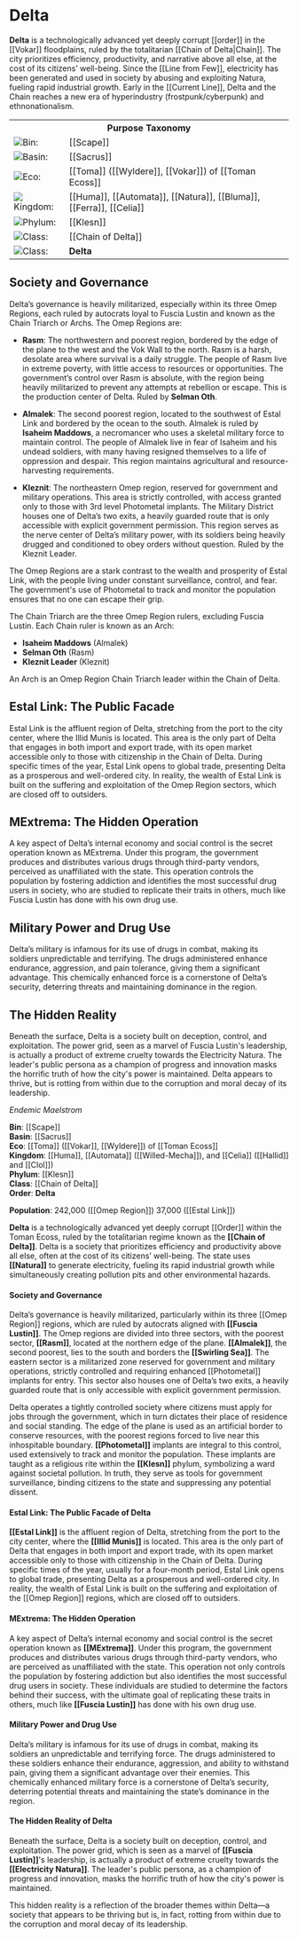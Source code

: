 <!-- wiki-header-section:start -->
# Delta

**Delta** is a technologically advanced yet deeply corrupt [[order]] in the [[Vokar]] floodplains, ruled by the totalitarian [[Chain of Delta|Chain]]. The city prioritizes efficiency, productivity, and narrative above all else, at the cost of its citizens’ well-being. Since the [[Line from Few]], electricity has been generated and used in society by abusing and exploiting Natura, fueling rapid industrial growth. Early in the [[Current Line]], Delta and the Chain reaches a new era of hyperindustry (frostpunk/cyberpunk) and ethnonationalism.

<!-- wiki-header-section:end -->

<!-- taxonomy-table-section:start -->
<div class="taxonomy-table">
  <table>
    <tr>
      <th colspan="3">Purpose Taxonomy</th>
    </tr>
    <tr>
      <td class="taxon-label"><img src="../svg/bin.svg" class="taxon-icon">Bin:</td>
      <td class="taxon-content" colspan="2">[[Scape]]</td>
    </tr>
    <tr>
      <td class="taxon-label"><img src="../svg/basin.svg" class="taxon-icon">Basin:</td>
      <td class="taxon-content" colspan="2">[[Sacrus]]</td>
    </tr>
    <tr>
      <td class="taxon-label"><img src="../svg/eco.svg" class="taxon-icon">Eco:</td>
      <td class="taxon-content" colspan="2">[[Toma]] ([[Wyldere]], [[Vokar]]) of [[Toman Ecoss]]</td>
    </tr>
    <tr>
      <td class="taxon-label"><img src="../svg/kingdom.svg" class="taxon-icon">Kingdom:</td>
      <td class="taxon-content" colspan="2">[[Huma]], [[Automata]], [[Natura]], [[Bluma]], [[Ferra]], [[Celia]] </td>
    </tr>
    <tr>
      <td class="taxon-label"><img src="../svg/phylum.svg" class="taxon-icon">Phylum:</td>
      <td class="taxon-content" colspan="2">[[Klesn]]</td>
    </tr>
    <tr>
      <td class="taxon-label"><img src="../svg/class.svg" class="taxon-icon">Class:</td>
      <td class="taxon-content" colspan="2">[[Chain of Delta]]</td>
    </tr>
    <tr>
      <td class="taxon-label"><img src="../svg/class.svg" class="taxon-icon">Class:</td>
      <td class="taxon-content" colspan="2"><b>Delta</b></td>
    </tr>
  </table>
</div>
<!-- taxonomy-table-section:end -->

## Society and Governance
Delta’s governance is heavily militarized, especially within its three Omep Regions, each ruled by autocrats loyal to Fuscia Lustin and known as the Chain Triarch or Archs. The Omep Regions are:

- **Rasm**: The northwestern and poorest region, bordered by the edge of the plane to the west and the Vok Wall to the north. Rasm is a harsh, desolate area where survival is a daily struggle. The people of Rasm live in extreme poverty, with little access to resources or opportunities. The government’s control over Rasm is absolute, with the region being heavily militarized to prevent any attempts at rebellion or escape. This is the production center of Delta. Ruled by **Selman Oth**.

- **Almalek**: The second poorest region, located to the southwest of Estal Link and bordered by the ocean to the south. Almalek is ruled by **Isaheim Maddows**, a necromancer who uses a skeletal military force to maintain control. The people of Almalek live in fear of Isaheim and his undead soldiers, with many having resigned themselves to a life of oppression and despair. This region maintains agricultural and resource-harvesting requirements.

- **Kleznit**: The northeastern Omep region, reserved for government and military operations. This area is strictly controlled, with access granted only to those with 3rd level Photometal implants. The Military District houses one of Delta’s two exits, a heavily guarded route that is only accessible with explicit government permission. This region serves as the nerve center of Delta’s military power, with its soldiers being heavily drugged and conditioned to obey orders without question. Ruled by the Kleznit Leader.

The Omep Regions are a stark contrast to the wealth and prosperity of Estal Link, with the people living under constant surveillance, control, and fear. The government's use of Photometal to track and monitor the population ensures that no one can escape their grip.

The Chain Triarch are the three Omep Region rulers, excluding Fuscia Lustin. Each Chain ruler is known as an Arch:
- **Isaheim Maddows** (Almalek)
- **Selman Oth** (Rasm)
- **Kleznit Leader** (Kleznit)

An Arch is an Omep Region Chain Triarch leader within the Chain of Delta.

## Estal Link: The Public Facade
Estal Link is the affluent region of Delta, stretching from the port to the city center, where the Illid Munis is located. This area is the only part of Delta that engages in both import and export trade, with its open market accessible only to those with citizenship in the Chain of Delta. During specific times of the year, Estal Link opens to global trade, presenting Delta as a prosperous and well-ordered city. In reality, the wealth of Estal Link is built on the suffering and exploitation of the Omep Region sectors, which are closed off to outsiders.

## MExtrema: The Hidden Operation
A key aspect of Delta’s internal economy and social control is the secret operation known as MExtrema. Under this program, the government produces and distributes various drugs through third-party vendors, perceived as unaffiliated with the state. This operation controls the population by fostering addiction and identifies the most successful drug users in society, who are studied to replicate their traits in others, much like Fuscia Lustin has done with his own drug use.

## Military Power and Drug Use
Delta’s military is infamous for its use of drugs in combat, making its soldiers unpredictable and terrifying. The drugs administered enhance endurance, aggression, and pain tolerance, giving them a significant advantage. This chemically enhanced force is a cornerstone of Delta’s security, deterring threats and maintaining dominance in the region.

## The Hidden Reality
Beneath the surface, Delta is a society built on deception, control, and exploitation. The power grid, seen as a marvel of Fuscia Lustin's leadership, is actually a product of extreme cruelty towards the Electricity Natura. The leader's public persona as a champion of progress and innovation masks the horrific truth of how the city's power is maintained. Delta appears to thrive, but is rotting from within due to the corruption and moral decay of its leadership.

<!-- not-for-live-publishing:start -->
<!-- obsidian-pull:start -->
_Endemic Maelstrom_

**Bin**: [[Scape]]  
**Basin**: [[Sacrus]]  
**Eco**: [[Toma]] ([[Vokar]], [[Wyldere]]) of [[Toman Ecoss]]  
**Kingdom**: [[Huma]], [[Automata]] ([[Willed-Mecha]]), and [[Celia]] ([[Hallid]] and [[Clol]])  
**Phylum**: [[Klesn]]  
**Class**: [[Chain of Delta]]  
**Order**: **Delta**

**Population**: 242,000 ([[Omep Region]]) 37,000 ([[Estal Link]])

**Delta** is a technologically advanced yet deeply corrupt [[Order]] within the Toman Ecoss, ruled by the totalitarian regime known as the **[[Chain of Delta]]**. Delta is a society that prioritizes efficiency and productivity above all else, often at the cost of its citizens’ well-being. The state uses **[[Natura]]** to generate electricity, fueling its rapid industrial growth while simultaneously creating pollution pits and other environmental hazards.

#### Society and Governance

Delta’s governance is heavily militarized, particularly within its three [[Omep Region]] regions, which are ruled by autocrats aligned with **[[Fuscia Lustin]]**. The Omep regions are divided into three sectors, with the poorest sector, **[[Rasm]]**, located at the northern edge of the plane. **[[Almalek]]**, the second poorest, lies to the south and borders the **[[Swirling Sea]]**. The eastern sector is a militarized zone reserved for government and military operations, strictly controlled and requiring enhanced [[Photometal]] implants for entry. This sector also houses one of Delta’s two exits, a heavily guarded route that is only accessible with explicit government permission.

Delta operates a tightly controlled society where citizens must apply for jobs through the government, which in turn dictates their place of residence and social standing. The edge of the plane is used as an artificial border to conserve resources, with the poorest regions forced to live near this inhospitable boundary. **[[Photometal]]** implants are integral to this control, used extensively to track and monitor the population. These implants are taught as a religious rite within the **[[Klesn]]** phylum, symbolizing a ward against societal pollution. In truth, they serve as tools for government surveillance, binding citizens to the state and suppressing any potential dissent.

#### Estal Link: The Public Facade of Delta

**[[Estal Link]]** is the affluent region of Delta, stretching from the port to the city center, where the **[[Illid Munis]]** is located. This area is the only part of Delta that engages in both import and export trade, with its open market accessible only to those with citizenship in the Chain of Delta. During specific times of the year, usually for a four-month period, Estal Link opens to global trade, presenting Delta as a prosperous and well-ordered city. In reality, the wealth of Estal Link is built on the suffering and exploitation of the [[Omep Region]] regions, which are closed off to outsiders.

#### MExtrema: The Hidden Operation

A key aspect of Delta’s internal economy and social control is the secret operation known as **[[MExtrema]]**. Under this program, the government produces and distributes various drugs through third-party vendors, who are perceived as unaffiliated with the state. This operation not only controls the population by fostering addiction but also identifies the most successful drug users in society. These individuals are studied to determine the factors behind their success, with the ultimate goal of replicating these traits in others, much like **[[Fuscia Lustin]]** has done with his own drug use.

#### Military Power and Drug Use

Delta’s military is infamous for its use of drugs in combat, making its soldiers an unpredictable and terrifying force. The drugs administered to these soldiers enhance their endurance, aggression, and ability to withstand pain, giving them a significant advantage over their enemies. This chemically enhanced military force is a cornerstone of Delta’s security, deterring potential threats and maintaining the state’s dominance in the region.

#### The Hidden Reality of Delta

Beneath the surface, Delta is a society built on deception, control, and exploitation. The power grid, which is seen as a marvel of **[[Fuscia Lustin]]**'s leadership, is actually a product of extreme cruelty towards the **[[Electricity Natura]]**. The leader's public persona, as a champion of progress and innovation, masks the horrific truth of how the city's power is maintained.

This hidden reality is a reflection of the broader themes within Delta—a society that appears to be thriving but is, in fact, rotting from within due to the corruption and moral decay of its leadership.
<!-- obsidian-pull:end -->
<!-- not-for-live-publishing:end -->